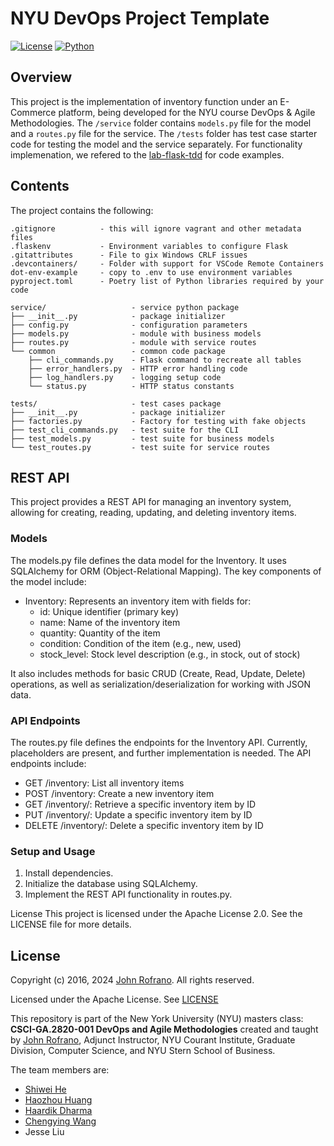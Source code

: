 # NYU DevOps Project Template

[![License](https://img.shields.io/badge/License-Apache_2.0-blue.svg)](https://opensource.org/licenses/Apache-2.0)
[![Python](https://img.shields.io/badge/Language-Python-blue.svg)](https://python.org/)


## Overview

This project is the implementation of inventory function under an E-Commerce platform, being developed for the NYU course DevOps & Agile Methodologies. The `/service` folder contains `models.py` file for the model and a `routes.py` file for the service. The `/tests` folder has test case starter code for testing the model and the service separately. For functionality implemenation, we refered to the [lab-flask-tdd](https://github.com/nyu-devops/lab-flask-tdd) for code examples.

## Contents

The project contains the following:

```text
.gitignore          - this will ignore vagrant and other metadata files
.flaskenv           - Environment variables to configure Flask
.gitattributes      - File to gix Windows CRLF issues
.devcontainers/     - Folder with support for VSCode Remote Containers
dot-env-example     - copy to .env to use environment variables
pyproject.toml      - Poetry list of Python libraries required by your code

service/                   - service python package
├── __init__.py            - package initializer
├── config.py              - configuration parameters
├── models.py              - module with business models
├── routes.py              - module with service routes
└── common                 - common code package
    ├── cli_commands.py    - Flask command to recreate all tables
    ├── error_handlers.py  - HTTP error handling code
    ├── log_handlers.py    - logging setup code
    └── status.py          - HTTP status constants

tests/                     - test cases package
├── __init__.py            - package initializer
├── factories.py           - Factory for testing with fake objects
├── test_cli_commands.py   - test suite for the CLI
├── test_models.py         - test suite for business models
└── test_routes.py         - test suite for service routes
```

## REST API
This project provides a REST API for managing an inventory system, allowing for creating, reading, updating, and deleting inventory items.

### Models
The models.py file defines the data model for the Inventory. It uses SQLAlchemy for ORM (Object-Relational Mapping). The key components of the model include:

- Inventory: Represents an inventory item with fields for:
  - id: Unique identifier (primary key)
  - name: Name of the inventory item
  - quantity: Quantity of the item
  - condition: Condition of the item (e.g., new, used)
  - stock_level: Stock level description (e.g., in stock, out of stock)

It also includes methods for basic CRUD (Create, Read, Update, Delete) operations, as well as serialization/deserialization for working with JSON data.

### API Endpoints
The routes.py file defines the endpoints for the Inventory API. Currently, placeholders are present, and further implementation is needed. The API endpoints include:

- GET /inventory: List all inventory items
- POST /inventory: Create a new inventory item
- GET /inventory/<id>: Retrieve a specific inventory item by ID
- PUT /inventory/<id>: Update a specific inventory item by ID
- DELETE /inventory/<id>: Delete a specific inventory item by ID

### Setup and Usage
1. Install dependencies.
2. Initialize the database using SQLAlchemy.
3. Implement the REST API functionality in routes.py.

License
This project is licensed under the Apache License 2.0. See the LICENSE file for more details.

## License

Copyright (c) 2016, 2024 [John Rofrano](https://www.linkedin.com/in/JohnRofrano/). All rights reserved.

Licensed under the Apache License. See [LICENSE](LICENSE)

This repository is part of the New York University (NYU) masters class: **CSCI-GA.2820-001 DevOps and Agile Methodologies** created and taught by [John Rofrano](https://cs.nyu.edu/~rofrano/), Adjunct Instructor, NYU Courant Institute, Graduate Division, Computer Science, and NYU Stern School of Business.

The team members are:
- [Shiwei He](https://www.linkedin.com/in/shiweihe0713/)
- [Haozhou Huang](https://www.linkedin.com/in/haozhou-huang/)
- [Haardik Dharma](https://www.linkedin.com/in/haardik-dharma/)
- [Chengying Wang](https://www.linkedin.com/in/chengying-wang-03b85924a/)
- Jesse Liu